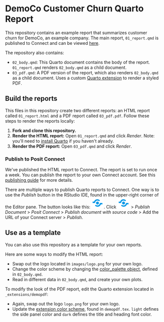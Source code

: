 # DemoCo Customer Churn Quarto Report

This repository contains an example report that summarizes customer churn for DemoCo, an example company. The main report, `01_report.qmd` is published to Connect and can be viewed [here](https://colorado.posit.co/rsc/demoCo-churn/).

The repository also contains:

-   `02_body.qmd`: This Quarto document contains the body of the report. `01_report.qmd` renders `02_body.qmd` as a child document.
-   `03_pdf.qmd`: A PDF version of the report, which also renders `02_body.qmd` as a child document. Uses a custom [Quarto extension](https://github.com/rstudio/demo-co-quarto-report/tree/main/_extensions/demopdf) to render a styled PDF.

## Build the reports

This files in this repository create two different reports: an HTML report called `01_report.html` and a PDF report called `03_pdf.pdf`. Follow these steps to render the reports locally:

1.  **Fork and clone this repository.** 
2.  **Render the HTML report:** Open `01_report.qmd` and click *Render*. Note: you'll need to [install Quarto](https://quarto.org/docs/get-started/) if you haven't already.
3.  **Render the PDF report:** Open `03_pdf.qmd` and click *Render*.

### Publish to Posit Connect

We've published the HTML report to Connect. The report is set to run once a week. You can publish the report to your own Connect account. See this [publishing guide](https://quarto.org/docs/publishing/rstudio-connect.html) for more details. 

There are multiple ways to publish Quarto reports to Connect. One way is to use the *Publish* button in the RStudio IDE, found in the upper-right corner of the Editor pane. The button looks like this: ![](images/publish-button.png). Click ![](images/publish-button.png) > _Publish Document_ > _Posit Connect_ > _Publish document with source code_ > Add the URL of your Connect server > _Publish_. 

## Use as a template

You can also use this repository as a template for your own reports. 

Here are some ways to modify the HTML report:

-   Swap out the logo located in `images/logo.png` for your own logo.
-   Change the color scheme by changing the [color_palette object](https://github.com/rstudio/demo-co-quarto-report/blob/587c5eb6c543aaf9e7702ec3f0ab6ce2fb77476e/02_body.qmd#L11), defined in `02_body.qmd`.
-   Read in different data in `02_body.qmd`, and create your own plots.

To modify the look of the PDF report, edit the Quarto extension located in `_extensions/demopdf`:

-   Again, swap out the logo `logo.png` for your own logo.
-   Update the [extension color scheme](https://github.com/rstudio/demo-co-quarto-report/blob/587c5eb6c543aaf9e7702ec3f0ab6ce2fb77476e/_extensions/demopdf/demopdf.tex#L15), found in `demopdf.tex`. `light` defines the side panel color and `dark` defines the title and heading font color.
